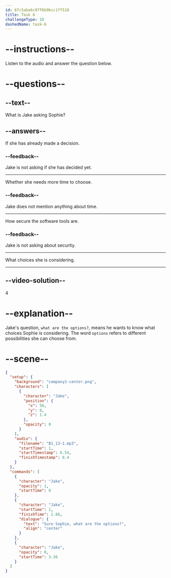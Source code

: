 ```yaml
---
id: 67c5aba6c97f6b9bcc1ff518
title: Task 6
challengeType: 19
dashedName: task-6
---
```


<!-- (audio) Jake: Sure, Sophie. What are the options? -->

# --instructions--

Listen to the audio and answer the question below.

# --questions--

## --text--

What is Jake asking Sophie?

## --answers--

If she has already made a decision.

### --feedback--

Jake is not asking if she has decided yet.

---

Whether she needs more time to choose.

### --feedback--

Jake does not mention anything about time.

---

How secure the software tools are.

### --feedback--

Jake is not asking about security.

---

What choices she is considering.

---

## --video-solution--

4

# --explanation--

Jake's question, `what are the options?`, means he wants to know what choices Sophie is considering. The word `options` refers to different possibilities she can choose from.

# --scene--

```json
{
  "setup": {
    "background": "company2-center.png",
    "characters": [
      {
        "character": "Jake",
        "position": {
          "x": 50,
          "y": 0,
          "z": 1.4
        },
        "opacity": 0
      }
    ],
    "audio": {
      "filename": "B1_13-1.mp3",
      "startTime": 1,
      "startTimestamp": 6.54,
      "finishTimestamp": 8.4
    }
  },
  "commands": [
    {
      "character": "Jake",
      "opacity": 1,
      "startTime": 0
    },
    {
      "character": "Jake",
      "startTime": 1,
      "finishTime": 2.86,
      "dialogue": {
        "text": "Sure Sophie, what are the options?",
        "align": "center"
      }
    },
    {
      "character": "Jake",
      "opacity": 0,
      "startTime": 3.36
    }
  ]
}
```
